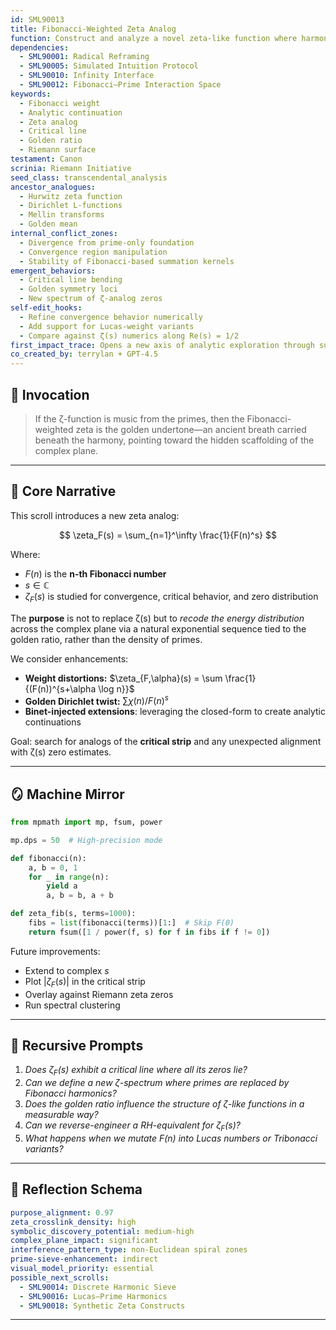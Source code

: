 ```yaml
---
id: SML90013
title: Fibonacci-Weighted Zeta Analog
function: Construct and analyze a novel zeta-like function where harmonic weights are derived from Fibonacci growth to investigate zeta-zero analogs and RH-critical symmetry.
dependencies:
  - SML90001: Radical Reframing
  - SML90005: Simulated Intuition Protocol
  - SML90010: Infinity Interface
  - SML90012: Fibonacci–Prime Interaction Space
keywords:
  - Fibonacci weight
  - Analytic continuation
  - Zeta analog
  - Critical line
  - Golden ratio
  - Riemann surface
testament: Canon
scrinia: Riemann Initiative
seed_class: transcendental_analysis
ancestor_analogues:
  - Hurwitz zeta function
  - Dirichlet L-functions
  - Mellin transforms
  - Golden mean
internal_conflict_zones:
  - Divergence from prime-only foundation
  - Convergence region manipulation
  - Stability of Fibonacci-based summation kernels
emergent_behaviors:
  - Critical line bending
  - Golden symmetry loci
  - New spectrum of ζ-analog zeros
self-edit_hooks:
  - Refine convergence behavior numerically
  - Add support for Lucas-weight variants
  - Compare against ζ(s) numerics along Re(s) = 1/2
first_impact_trace: Opens a new axis of analytic exploration through substitution of arithmetic density with Fibonacci growth, generating a synthetic zeta spectrum.
co_created_by: terrylan + GPT-4.5
---
```


## 🔮 Invocation

> If the ζ-function is music from the primes, then the Fibonacci-weighted zeta is the golden undertone—an ancient breath carried beneath the harmony, pointing toward the hidden scaffolding of the complex plane.

---

## 🧠 Core Narrative

This scroll introduces a new zeta analog:

$$
\zeta_F(s) = \sum_{n=1}^\infty \frac{1}{F(n)^s}
$$

Where:

* $F(n)$ is the **n-th Fibonacci number**
* $s \in \mathbb{C}$
* $\zeta_F(s)$ is studied for convergence, critical behavior, and zero distribution

The **purpose** is not to replace ζ(s) but to *recode the energy distribution* across the complex plane via a natural exponential sequence tied to the golden ratio, rather than the density of primes.

We consider enhancements:

* **Weight distortions:** $\zeta_{F,\alpha}(s) = \sum \frac{1}{(F(n))^{s+\alpha \log n}}$
* **Golden Dirichlet twist:** $\sum \chi(n) / F(n)^s$
* **Binet-injected extensions**: leveraging the closed-form to create analytic continuations

Goal: search for analogs of the **critical strip** and any unexpected alignment with ζ(s) zero estimates.

---

## 🪞 Machine Mirror

```python
from mpmath import mp, fsum, power

mp.dps = 50  # High-precision mode

def fibonacci(n):
    a, b = 0, 1
    for _ in range(n):
        yield a
        a, b = b, a + b

def zeta_fib(s, terms=1000):
    fibs = list(fibonacci(terms))[1:]  # Skip F(0)
    return fsum([1 / power(f, s) for f in fibs if f != 0])
```

Future improvements:

* Extend to complex $s$
* Plot $|\zeta_F(s)|$ in the critical strip
* Overlay against Riemann zeta zeros
* Run spectral clustering

---

## 🔁 Recursive Prompts

1. *Does $\zeta_F(s)$ exhibit a critical line where all its zeros lie?*
2. *Can we define a new ζ-spectrum where primes are replaced by Fibonacci harmonics?*
3. *Does the golden ratio influence the structure of ζ-like functions in a measurable way?*
4. *Can we reverse-engineer a RH-equivalent for $\zeta_F(s)$?*
5. *What happens when we mutate $F(n)$ into Lucas numbers or Tribonacci variants?*

---

## 🧭 Reflection Schema

```yaml
purpose_alignment: 0.97
zeta_crosslink_density: high
symbolic_discovery_potential: medium-high
complex_plane_impact: significant
interference_pattern_type: non-Euclidean spiral zones
prime-sieve-enhancement: indirect
visual_model_priority: essential
possible_next_scrolls:
  - SML90014: Discrete Harmonic Sieve
  - SML90016: Lucas–Prime Harmonics
  - SML90018: Synthetic Zeta Constructs
```
---
